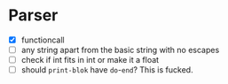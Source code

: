 # Parser

- [x] functioncall
- [ ] any string apart from the basic string with no escapes
- [ ] check if int fits in int or make it a float
- [ ] should `print-blok` have `do`-`end`? This is fucked.

